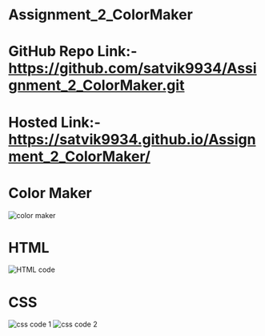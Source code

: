 # Assignment_2_ColorMaker

# GitHub Repo Link:- https://github.com/satvik9934/Assignment_2_ColorMaker.git

# Hosted Link:- https://satvik9934.github.io/Assignment_2_ColorMaker/

# Color Maker
![color maker](https://github.com/satvik9934/Assignment_2_ColorMaker/assets/87279121/3ac4ea9c-03be-4ee2-a8cd-79c36c3fa9c7)

# HTML
![HTML code](https://github.com/satvik9934/Assignment_2_ColorMaker/assets/87279121/0f686fca-dc20-4b59-8c96-136e281219a2)

# CSS 
![css code 1](https://github.com/satvik9934/Assignment_2_ColorMaker/assets/87279121/e156f924-1645-40d0-8e19-b7e8f47ff449)
![css code 2](https://github.com/satvik9934/Assignment_2_ColorMaker/assets/87279121/13f11b96-44b6-43dc-8f88-24045c28fb42)

